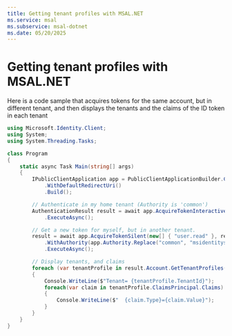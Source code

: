 ```yaml
---
title: Getting tenant profiles with MSAL.NET
ms.service: msal
ms.subservice: msal-dotnet
ms.date: 05/20/2025
---
```


# Getting tenant profiles with MSAL.NET

Here is a code sample that acquires tokens for the same account, but in different tenant, and then displays the tenants
and the claims of the ID token in each tenant

```csharp
using Microsoft.Identity.Client;
using System;
using System.Threading.Tasks;

class Program
{
    static async Task Main(string[] args)
    {
        IPublicClientApplication app = PublicClientApplicationBuilder.Create("4a1aa1d5-c567-49d0-ad0b-cd957a47f842")
            .WithDefaultRedirectUri()                                    
            .Build();

        // Authenticate in my home tenant (Authority is 'common')
        AuthenticationResult result = await app.AcquireTokenInteractive(new[] { "user.read" })
            .ExecuteAsync();

        // Get a new token for myself, but in another tenant.
        result = await app.AcquireTokenSilent(new[] { "user.read" }, result.Account)
            .WithAuthority(app.Authority.Replace("common", "msidentitysamplestesting.onmicrosoft.com"))
            .ExecuteAsync();

        // Display tenants, and claims
        foreach (var tenantProfile in result.Account.GetTenantProfiles())
        {
            Console.WriteLine($"Tenant= {tenantProfile.TenantId}");
            foreach(var claim in tenantProfile.ClaimsPrincipal.Claims)
            {
                Console.WriteLine($"  {claim.Type}={claim.Value}");
            }
        }
    }
}
```
